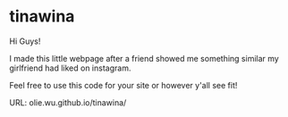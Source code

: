 # tinawina
Hi Guys!

I made this little webpage after a friend showed me something similar my girlfriend had liked on instagram. 

Feel free to use this code for your site or however y'all see fit! 

URL: olie.wu.github.io/tinawina/
